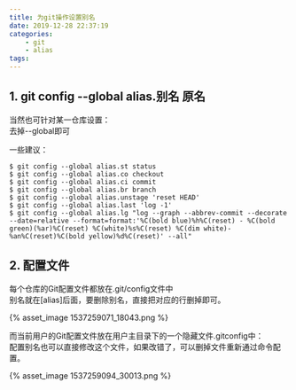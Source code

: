 ```yaml
---
title: 为git操作设置别名
date: 2019-12-28 22:37:19
categories: 
    - git
    - alias
tags:
---
```


## 1. git config --global alias.别名 原名
当然也可针对某一仓库设置：  
去掉--global即可

一些建议：
``` git 
$ git config --global alias.st status
$ git config --global alias.co checkout
$ git config --global alias.ci commit
$ git config --global alias.br branch
$ git config --global alias.unstage 'reset HEAD'
$ git config --global alias.last 'log -1'
$ git config --global alias.lg "log --graph --abbrev-commit --decorate --date=relative --format=format:'%C(bold blue)%h%C(reset) - %C(bold green)(%ar)%C(reset) %C(white)%s%C(reset) %C(dim white)- %an%C(reset)%C(bold yellow)%d%C(reset)' --all"
```

## 2. 配置文件
每个仓库的Git配置文件都放在.git/config文件中  
别名就在[alias]后面，要删除别名，直接把对应的行删掉即可。

{% asset_image 1537259071_18043.png %}

而当前用户的Git配置文件放在用户主目录下的一个隐藏文件.gitconfig中：  
配置别名也可以直接修改这个文件，如果改错了，可以删掉文件重新通过命令配置。

{% asset_image 1537259094_30013.png %}